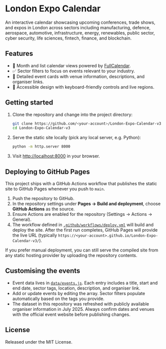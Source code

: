 # London Expo Calendar

An interactive calendar showcasing upcoming conferences, trade shows, and expos
in London across sectors including manufacturing, defence, aerospace,
automotive, infrastructure, energy, renewables, public sector, cyber security,
life sciences, fintech, finance, and blockchain.

## Features

- 📅 Month and list calendar views powered by [FullCalendar](https://fullcalendar.io/).
- ✅ Sector filters to focus on events relevant to your industry.
- 🔎 Detailed event cards with venue information, descriptions, and organiser links.
- 🪪 Accessible design with keyboard-friendly controls and live regions.

## Getting started

1. Clone the repository and change into the project directory:

   ```bash
   git clone https://github.com/<your-account>/London-Expo-Calendar-v3.git
   cd London-Expo-Calendar-v3
   ```

2. Serve the static site locally (pick any local server, e.g. Python):

   ```bash
   python -m http.server 8000
   ```

3. Visit <http://localhost:8000> in your browser.

## Deploying to GitHub Pages

This project ships with a GitHub Actions workflow that publishes the static
site to GitHub Pages whenever you push to `main`.

1. Push the repository to GitHub.
2. In the repository settings under **Pages → Build and deployment**, choose
   **GitHub Actions** as the source.
3. Ensure Actions are enabled for the repository (Settings → Actions → General).
4. The workflow defined in [`.github/workflows/deploy.yml`](.github/workflows/deploy.yml)
   will build and deploy the site. After the first run completes, GitHub Pages
   will provide the live URL (typically `https://<your-account>.github.io/London-Expo-Calendar-v3/`).

If you prefer manual deployment, you can still serve the compiled site from any
static hosting provider by uploading the repository contents.

## Customising the events

- Event data lives in [`data/events.js`](data/events.js). Each entry includes a
  title, start and end date, sector tags, location, description, and organiser
  link.
- Add or update events by editing the array. Sector filters populate
  automatically based on the tags you provide.
- The dataset in this repository was refreshed with publicly available
  organiser information in July 2025. Always confirm dates and venues with the
  official event website before publishing changes.

## License

Released under the MIT License.
